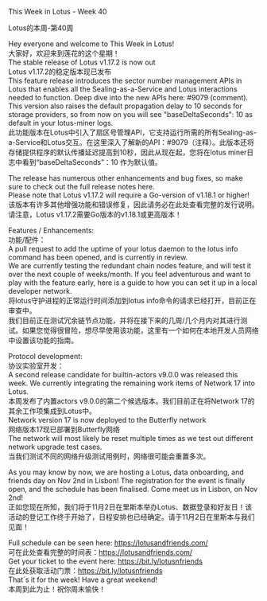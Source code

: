 This Week in Lotus - Week 40 

Lotus的本周-第40周

Hey everyone and welcome to This Week in Lotus!<br/>
大家好，欢迎来到莲花的这个星期！<br/>
The stable release of Lotus v1.17.2 is now out <br/>
Lotus v1.17.2的稳定版本现已发布<br/>
This feature release introduces the sector number management APIs in Lotus that enables all the Sealing-as-a-Service and Lotus interactions needed to function. Deep dive into the new APIs here: #9079 (comment). This version also raises the default propagation delay to 10 seconds for storage providers, so from now on you will see "baseDeltaSeconds": 10 as default in your lotus-miner logs.<br/>
此功能版本在Lotus中引入了扇区号管理API，它支持运行所需的所有Sealing-as-a-Service和Lotus交互。在这里深入了解新的API：#9079（注释）。此版本还将存储提供程序的默认传播延迟提高到10秒，因此从现在起，您将在lotus miner日志中看到“baseDeltaSeconds”：10 作为默认值。<br/>

The release has numerous other enhancements and bug fixes, so make sure to check out the full release notes here.<br/>
Please note that Lotus v1.17.2 will require a Go-version of v1.18.1 or higher!<br/>
该版本有许多其他增强功能和错误修复，因此请务必在此处查看完整的发行说明。<br/>
请注意，Lotus v1.17.2需要Go版本的v1.18.1或更高版本！<br/>

Features / Enhancements:<br/>
功能/配件：<br/>
A pull request to add the uptime of your lotus daemon to the lotus info command has been opened, and is currently in review.<br/>
We are currently testing the redundant chain nodes feature, and will test it over the next couple of weeks/month. If you feel adventurous and want to play with the feature early, here is a guide to how you can set it up in a local developer network.<br/>
将lotus守护进程的正常运行时间添加到lotus info命令的请求已经打开，目前正在审查中。<br/>
我们目前正在测试冗余链节点功能，并将在接下来的几周/几个月内对其进行测试。如果您觉得很冒险，想尽早使用该功能，这里有一个如何在本地开发人员网络中设置该功能的指南。<br/>

Protocol development:<br/>
协议实验室开发：<br/>
A second release candidate for builtin-actors v9.0.0 was released this week. We currently integrating the remaining work items of Network 17 into Lotus.<br/>
本周发布了内置actors v9.0.0的第二个候选版本。我们目前正在将Network 17的其余工作项集成到Lotus中。<br/>
Network version 17 is now deployed to the Butterfly network<br/>
网络版本17现已部署到Butterfly网络<br/>
The network will most likely be reset multiple times as we test out different network upgrade test cases.<br/>
当我们测试不同的网络升级测试用例时，网络很可能会重置多次。<br/>

As you may know by now, we are hosting a Lotus, data onboarding, and friends day on Nov 2nd in Lisbon! The registration for the event is finally open, and the schedule has been finalised. Come meet us in Lisbon, on Nov 2nd!<br/>
正如您现在所知，我们将于11月2日在里斯本举办Lotus、数据登录和好友日！该活动的登记工作终于开始了，日程安排也已经确定。请于11月2日在里斯本与我们见面！<br/>

Full schedule can be seen here: https://lotusandfriends.com/<br/>
可在此处查看完整的时间表：https://lotusandfriends.com/<br/>
Get your ticket to the event here: https://bit.ly/lotusnfriends<br/>
在此处获取活动门票：https://bit.ly/lotusnfriends<br/>
That´s it for the week! Have a great weekend!<br/>
本周到此为止！祝你周末愉快！<br/>


